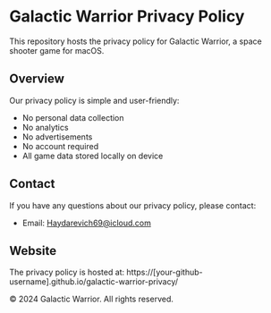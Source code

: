 # Galactic Warrior Privacy Policy

This repository hosts the privacy policy for Galactic Warrior, a space shooter game for macOS.

## Overview

Our privacy policy is simple and user-friendly:
- No personal data collection
- No analytics
- No advertisements
- No account required
- All game data stored locally on device

## Contact

If you have any questions about our privacy policy, please contact:
- Email: Haydarevich69@icloud.com

## Website

The privacy policy is hosted at: https://[your-github-username].github.io/galactic-warrior-privacy/

© 2024 Galactic Warrior. All rights reserved.
